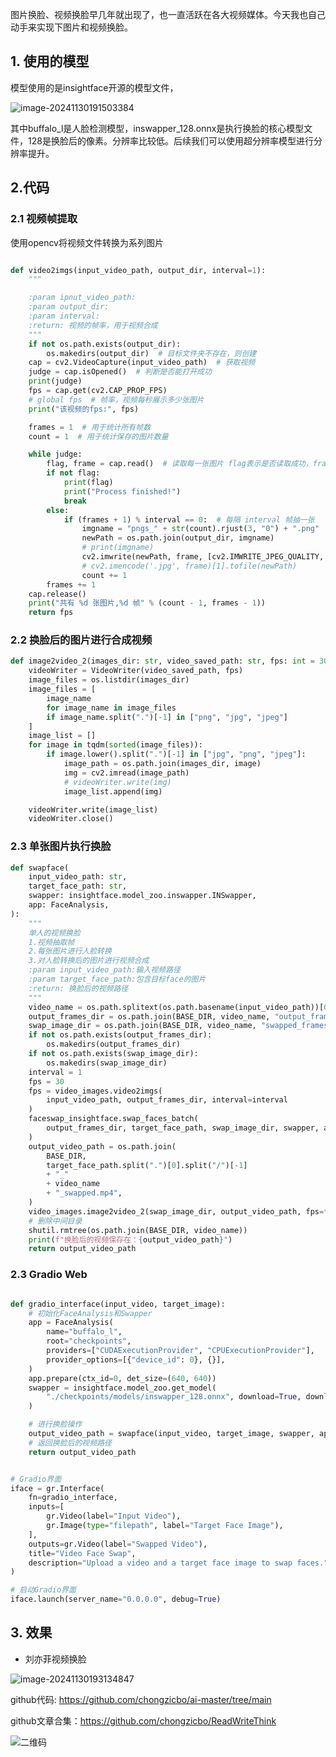 图片换脸、视频换脸早几年就出现了，也一直活跃在各大视频媒体。今天我也自己动手来实现下图片和视频换脸。

## 1. 使用的模型

模型使用的是insightface开源的模型文件，

![image-20241130191503384](https://raw.githubusercontent.com/chongzicbo/images/main/picgo/image-20241130191503384.png)

其中buffalo_l是人脸检测模型，inswapper_128.onnx是执行换脸的核心模型文件，128是换脸后的像素。分辨率比较低。后续我们可以使用超分辨率模型进行分辨率提升。

## 2.代码

### 2.1 视频帧提取

使用opencv将视频文件转换为系列图片

```python

def video2imgs(input_video_path, output_dir, interval=1):
    """

    :param ipnut_video_path:
    :param output_dir:
    :param interval:
    :return: 视频的帧率，用于视频合成
    """
    if not os.path.exists(output_dir):
        os.makedirs(output_dir)  # 目标文件夹不存在，则创建
    cap = cv2.VideoCapture(input_video_path)  # 获取视频
    judge = cap.isOpened()  # 判断是否能打开成功
    print(judge)
    fps = cap.get(cv2.CAP_PROP_FPS)
    # global fps  # 帧率，视频每秒展示多少张图片
    print("该视频的fps:", fps)

    frames = 1  # 用于统计所有帧数
    count = 1  # 用于统计保存的图片数量

    while judge:
        flag, frame = cap.read()  # 读取每一张图片 flag表示是否读取成功，frame是图片
        if not flag:
            print(flag)
            print("Process finished!")
            break
        else:
            if (frames + 1) % interval == 0:  # 每隔 interval 帧抽一张
                imgname = "pngs_" + str(count).rjust(3, "0") + ".png"
                newPath = os.path.join(output_dir, imgname)
                # print(imgname)
                cv2.imwrite(newPath, frame, [cv2.IMWRITE_JPEG_QUALITY, 100])
                # cv2.imencode('.jpg', frame)[1].tofile(newPath)
                count += 1
        frames += 1
    cap.release()
    print("共有 %d 张图片,%d 帧" % (count - 1, frames - 1))
    return fps
```

### 2.2 换脸后的图片进行合成视频

```python
def image2video_2(images_dir: str, video_saved_path: str, fps: int = 30):
    videoWriter = VideoWriter(video_saved_path, fps)
    image_files = os.listdir(images_dir)
    image_files = [
        image_name
        for image_name in image_files
        if image_name.split(".")[-1] in ["png", "jpg", "jpeg"]
    ]
    image_list = []
    for image in tqdm(sorted(image_files)):
        if image.lower().split(".")[-1] in ["jpg", "png", "jpeg"]:
            image_path = os.path.join(images_dir, image)
            img = cv2.imread(image_path)
            # videoWriter.write(img)
            image_list.append(img)

    videoWriter.write(image_list)
    videoWriter.close()
```

### 2.3 单张图片执行换脸

```python
def swapface(
    input_video_path: str,
    target_face_path: str,
    swapper: insightface.model_zoo.inswapper.INSwapper,
    app: FaceAnalysis,
):
    """
    单人的视频换脸
    1.视频抽取帧
    2.每张图片进行人脸转换
    3.对人脸转换后的图片进行视频合成
    :param input_video_path:输入视频路径
    :param target_face_path:包含目标face的图片
    :return: 换脸后的视频路径
    """
    video_name = os.path.splitext(os.path.basename(input_video_path))[0]
    output_frames_dir = os.path.join(BASE_DIR, video_name, "output_frames")
    swap_image_dir = os.path.join(BASE_DIR, video_name, "swapped_frames")
    if not os.path.exists(output_frames_dir):
        os.makedirs(output_frames_dir)
    if not os.path.exists(swap_image_dir):
        os.makedirs(swap_image_dir)
    interval = 1
    fps = 30
    fps = video_images.video2imgs(
        input_video_path, output_frames_dir, interval=interval
    )
    faceswap_insightface.swap_faces_batch(
        output_frames_dir, target_face_path, swap_image_dir, swapper, app
    )
    output_video_path = os.path.join(
        BASE_DIR,
        target_face_path.split(".")[0].split("/")[-1]
        + "_"
        + video_name
        + "_swapped.mp4",
    )
    video_images.image2video_2(swap_image_dir, output_video_path, fps=fps / interval)
    # 删除中间目录
    shutil.rmtree(os.path.join(BASE_DIR, video_name))
    print(f"换脸后的视频保存在：{output_video_path}")
    return output_video_path
```

### 2.3 Gradio Web

```python

def gradio_interface(input_video, target_image):
    # 初始化FaceAnalysis和Swapper
    app = FaceAnalysis(
        name="buffalo_l",
        root="checkpoints",
        providers=["CUDAExecutionProvider", "CPUExecutionProvider"],
        provider_options=[{"device_id": 0}, {}],
    )
    app.prepare(ctx_id=0, det_size=(640, 640))
    swapper = insightface.model_zoo.get_model(
        "./checkpoints/models/inswapper_128.onnx", download=True, download_zip=True
    )

    # 进行换脸操作
    output_video_path = swapface(input_video, target_image, swapper, app)
    # 返回换脸后的视频路径
    return output_video_path


# Gradio界面
iface = gr.Interface(
    fn=gradio_interface,
    inputs=[
        gr.Video(label="Input Video"),
        gr.Image(type="filepath", label="Target Face Image"),
    ],
    outputs=gr.Video(label="Swapped Video"),
    title="Video Face Swap",
    description="Upload a video and a target face image to swap faces.",
)

# 启动Gradio界面
iface.launch(server_name="0.0.0.0", debug=True)
```

## 3. 效果

- 刘亦菲视频换脸

![image-20241130193134847](https://raw.githubusercontent.com/chongzicbo/images/main/picgo/image-20241130193134847.png)

github代码: https://github.com/chongzicbo/ai-master/tree/main

github文章合集：https://github.com/chongzicbo/ReadWriteThink

![二维码](https://raw.githubusercontent.com/chongzicbo/images/main/picgo/%E4%BA%8C%E7%BB%B4%E7%A0%81.jpg)